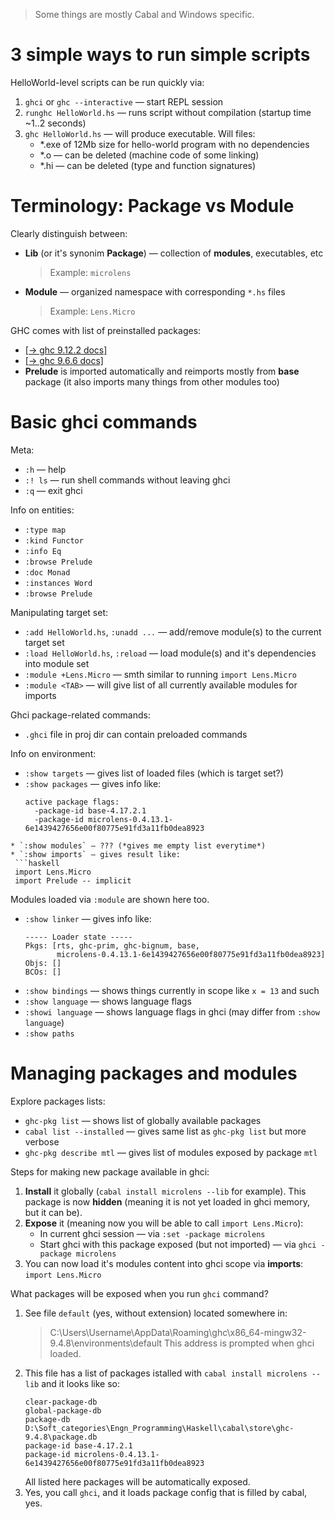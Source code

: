 
> Some things are mostly Cabal and Windows specific.

<!-- 3 simple ways to run ‾‾‾‾‾‾‾‾‾‾‾‾‾‾‾‾‾‾‾‾‾‾‾‾‾‾‾‾‾‾‾‾‾‾‾‾‾‾‾‾‾‾‾‾‾‾‾‾‾‾‾‾‾\ {{{1 -->

# 3 simple ways to run simple scripts

HelloWorld-level scripts can be run quickly via:

1. `ghci` or `ghc --interactive` — start REPL session
2. `runghc HelloWorld.hs` — runs script without compilation (startup time ~1..2 seconds)
3. `ghc HelloWorld.hs` — will produce executable. Will files:
   - *.exe of 12Mb size for hello-world program with no dependencies
   - *.o  — can be deleted (machine code of some linking)
   - *.hi — can be deleted (type and function signatures)

<!-- __________________________________________________________________________/ }}}1 -->
<!-- package vs module ‾‾‾‾‾‾‾‾‾‾‾‾‾‾‾‾‾‾‾‾‾‾‾‾‾‾‾‾‾‾‾‾‾‾‾‾‾‾‾‾‾‾‾‾‾‾‾‾‾‾‾‾‾‾‾‾\ {{{1 -->

# Terminology: Package vs Module

Clearly distinguish between:
* **Lib** (or it's synonim **Package**) — collection of **modules**, executables, etc
  > Example: `microlens`
* **Module** — organized namespace with corresponding `*.hs` files
  > Example: `Lens.Micro`

GHC comes with list of preinstalled packages:
* [[→ ghc 9.12.2 docs]](https://downloads.haskell.org/ghc/latest/docs/users_guide/9.12.2-notes.html#included-libraries)
* [[→ ghc 9.6.6 docs]](https://downloads.haskell.org/~ghc/9.6.6/docs/users_guide/9.6.6-notes.html#included-libraries)
* **Prelude** is imported automatically and reimports mostly from **base** package (it also imports many things from other modules too)

<!-- __________________________________________________________________________/ }}}1 -->
<!-- ghci basics ‾‾‾‾‾‾‾‾‾‾‾‾‾‾‾‾‾‾‾‾‾‾‾‾‾‾‾‾‾‾‾‾‾‾‾‾‾‾‾‾‾‾‾‾‾‾‾‾‾‾‾‾‾‾‾‾‾‾‾‾‾‾\ {{{1 -->

# Basic ghci commands

Meta:
* `:h` — help
* `:! ls` — run shell commands without leaving ghci
* `:q` — exit ghci

Info on entities:
* `:type map`
* `:kind Functor`
* `:info Eq`
* `:browse Prelude`
* `:doc Monad`
* `:instances Word`
* `:browse Prelude`

Manipulating target set:
* `:add HelloWorld.hs`, `:unadd ...` — add/remove module(s) to the current target set
* `:load HelloWorld.hs`, `:reload` — load module(s) and it's dependencies into module set
* `:module +Lens.Micro` — smth similar to running `import Lens.Micro`
* `:module <TAB>` — will give list of all currently available modules for imports

Ghci package-related commands:
* `.ghci` file in proj dir can contain preloaded commands

Info on environment:
* `:show targets` — gives list of loaded files (which is target set?)
* `:show packages` — gives info like:
  ```
  active package flags:
    -package-id base-4.17.2.1
    -package-id microlens-0.4.13.1-6e1439427656e00f80775e91fd3a11fb0dea8923
 ```
* `:show modules` — ??? (*gives me empty list everytime*)
* `:show imports` — gives result like:
  ```haskell
  import Lens.Micro
  import Prelude -- implicit
  ```
  Modules loaded via `:module` are shown here too.
* `:show linker` — gives info like:
  ```
  ----- Loader state -----
  Pkgs: [rts, ghc-prim, ghc-bignum, base,
         microlens-0.4.13.1-6e1439427656e00f80775e91fd3a11fb0dea8923]
  Objs: []
  BCOs: []
  ```
* `:show bindings` — shows things currently in scope like `x = 13` and such
* `:show language` — shows language flags
* `:showi language` — shows language flags in ghci (may differ from `:show language`)
* `:show paths`

<!-- __________________________________________________________________________/ }}}1 -->
<!-- ghci exposure terminology ‾‾‾‾‾‾‾‾‾‾‾‾‾‾‾‾‾‾‾‾‾‾‾‾‾‾‾‾‾‾‾‾‾‾‾‾‾‾‾‾‾‾‾‾‾‾‾‾\ {{{1 -->

# Managing packages and modules

Explore packages lists:
* `ghc-pkg list` — shows list of globally available packages
* `cabal list --installed` — gives same list as `ghc-pkg list` but more verbose
* `ghc-pkg describe mtl` — gives list of modules exposed by package `mtl`

Steps for making new package available in ghci:
1. **Install** it globally (`cabal install microlens --lib` for example).
   This package is now **hidden** (meaning it is not yet loaded in ghci memory, but it can be).
2. **Expose** it (meaning now you will be able to call `import Lens.Micro`):
   * In current ghci session — via `:set -package microlens`
   * Start ghci with this package exposed (but not imported) — via `ghci -package microlens`
3. You can now load it's modules content into ghci scope via **imports**:
   `import Lens.Micro`

What packages will be exposed when you run `ghci` command?
1. See file `default` (yes, without extension) located somewhere in:
   > C:\Users\Username\AppData\Roaming\ghc\x86_64-mingw32-9.4.8\environments\default
   This address is prompted when ghci loaded.
2. This file has a list of packages istalled with `cabal install microlens --lib`
   and it looks like so:
   ```
   clear-package-db
   global-package-db
   package-db D:\Soft_categories\Engn_Programming\Haskell\cabal\store\ghc-9.4.8\package.db
   package-id base-4.17.2.1
   package-id microlens-0.4.13.1-6e1439427656e00f80775e91fd3a11fb0dea8923
   ```
   All listed here packages will be automatically exposed.
3. Yes, you call `ghci`, and it loads package config that is filled by cabal, yes.

<!-- __________________________________________________________________________/ }}}1 -->

